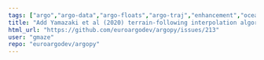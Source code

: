 ```yaml
---
tags: ["argo","argo-data","argo-floats","argo-traj","enhancement","oceanography","python"]
title: "Add Yamazaki et al (2020) terrain-following interpolation algorithm "
html_url: "https://github.com/euroargodev/argopy/issues/213"
user: "gmaze"
repo: "euroargodev/argopy"
---
```


